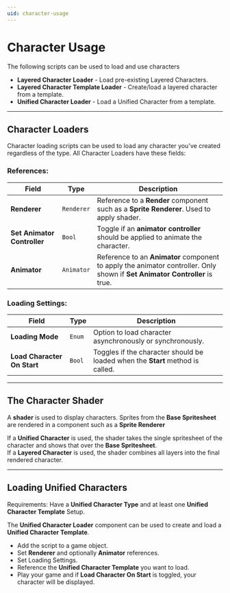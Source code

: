 ```yaml
---
uid: character-usage
---
```


# Character Usage

The following scripts can be used to load and use characters

- **Layered Character Loader** - Load pre-existing Layered Characters.
- **Layered Character Template Loader** - Create/load a layered character from a template.
- **Unified Character Loader** - Load a Unified Character from a template.

---

## Character Loaders

Character loading scripts can be used to load any character you've created regardless of the type. All Character Loaders have these fields:

### References:
| Field | Type | Description |
|-------|------|-------------|
| **Renderer** | `Renderer` | Reference to a **Render** component such as a **Sprite Renderer**. Used to apply shader. |
| **Set Animator Controller** | `Bool` | Toggle if an **animator controller** should be applied to animate the character.  |
| **Animator** | `Animator` | Reference to an **Animator** component to apply the animator controller. Only shown if  **Set Animator Controller** is true. |

### Loading Settings:
| Field | Type | Description |
|-------|------|-------------|
| **Loading Mode** | `Enum` | Option to load character asynchronously or synchronously. |
| **Load Character On Start** | `Bool` | Toggles if the character should be loaded when the **Start** method is called. |

---

## The Character Shader

A **shader** is used to display characters. Sprites from the **Base Spritesheet** are rendered in a component such as a **Sprite Renderer**

If a **Unified Character** is used, the shader takes the single spritesheet of the character and shows that over the **Base Spritesheet**.  
If a **Layered Character** is used, the shader combines all layers into the final rendered character.  

---

## Loading Unified Characters
Requirements:
Have a **Unified Character Type** and at least one **Unified Character Template** Setup.

The **Unified Character Loader** component can be used to create and load a **Unified Character Template**.  
- Add the script to a game object.
- Set **Renderer** and optionally **Animator** references.
- Set Loading Settings.
- Reference the **Unified Character Template** you want to load.
- Play your game and if **Load Character On Start** is toggled, your character will be displayed.